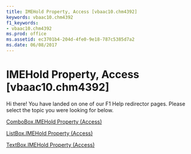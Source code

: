 ```yaml
---
title: IMEHold Property, Access [vbaac10.chm4392]
keywords: vbaac10.chm4392
f1_keywords:
- vbaac10.chm4392
ms.prod: office
ms.assetid: ec3701b4-204d-4fe0-9e18-787c5385d7a2
ms.date: 06/08/2017
---
```



# IMEHold Property, Access [vbaac10.chm4392]

Hi there! You have landed on one of our F1 Help redirector pages. Please select the topic you were looking for below.

[ComboBox.IMEHold Property (Access)](http://msdn.microsoft.com/library/ab128652-1de6-e4a2-4bc5-99936b3fee7f%28Office.15%29.aspx)

[ListBox.IMEHold Property (Access)](http://msdn.microsoft.com/library/22d6bd7c-704b-2b27-6b04-c6628cd83f02%28Office.15%29.aspx)

[TextBox.IMEHold Property (Access)](http://msdn.microsoft.com/library/0cb93c85-07ff-a10f-5cd0-dc4045ce1079%28Office.15%29.aspx)

